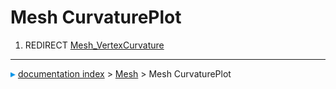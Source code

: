 # Mesh CurvaturePlot
1.  REDIRECT [Mesh_VertexCurvature](Mesh_VertexCurvature.md)



---
![](images/Right_arrow.png) [documentation index](../README.md) > [Mesh](Mesh_Workbench.md) > Mesh CurvaturePlot
